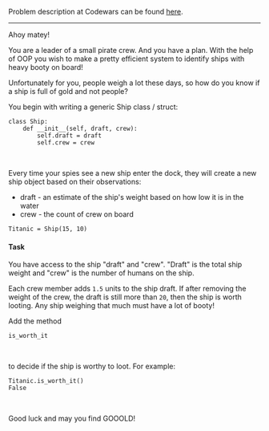 Problem description at Codewars can be found
[here](https://www.codewars.com/kata/54fe05c4762e2e3047000add/train/python).

-------------

Ahoy matey!
<br>

You are a leader of a small pirate crew. And you have a plan. With the help of OOP you wish to make
a pretty efficient system to identify ships with heavy booty on board!
<br>

Unfortunately for you, people weigh a lot these days, so how do you know if a ship is full of gold
and not people?
<br>

You begin with writing a generic Ship class / struct:
```
class Ship:
    def __init__(self, draft, crew):
        self.draft = draft
        self.crew = crew
```
<br>

Every time your spies see a new ship enter the dock, they will create a new ship object based on
their observations:

* draft - an estimate of the ship's weight based on how low it is in the water
* crew - the count of crew on board

```
Titanic = Ship(15, 10)
```

#### Task
You have access to the ship "draft" and "crew". "Draft" is the total ship weight and "crew" is the
number of humans on the ship.
<br>

Each crew member adds `1.5` units to the ship draft. If after removing the weight of the crew, the
draft is still more than `20`, then the ship is worth looting. Any ship weighing that much must have
a lot of booty!
<br>

Add the method
```
is_worth_it
```
<br>

to decide if the ship is worthy to loot. For example:
```
Titanic.is_worth_it()
False
```
<br>

Good luck and may you find GOOOLD!

